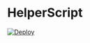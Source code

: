 # HelperScript

[![Deploy](https://www.herokucdn.com/deploy/button.svg)](https://heroku.com/deploy?template=https://github.com/AlbertEinsteinTG/HelperScript)
